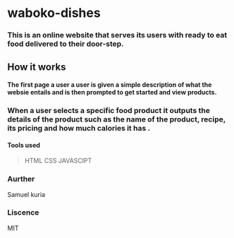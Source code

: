 # waboko-dishes

### This is an online website that serves its users with ready to eat food delivered to their door-step.

## How it works

#### The first page a user a user is given a simple description of what the websie entails and is then prompted to get started and view products.

### When a user selects a specific food product it outputs the details of the product such as the name of the product, recipe, its pricing and how much calories it has .

#### Tools used 
>HTML
>CSS
>JAVASCIPT

### Aurther
  Samuel kuria

### Liscence
 MIT